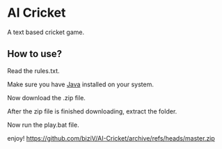 # AI Cricket

A text based cricket game.

## How to use?

Read the rules.txt.

Make sure you have [Java](https://www.oracle.com/java/technologies/downloads/) installed on your system.

Now download the .zip file.

After the zip file is finished downloading, extract the folder.

Now run the play.bat file.

enjoy!
https://github.com/biziV/AI-Cricket/archive/refs/heads/master.zip

